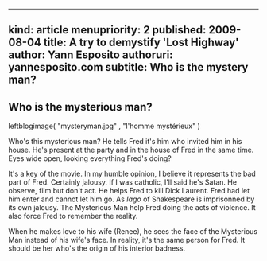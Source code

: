 -----
kind: article
menupriority: 2
published: 2009-08-04
title: A try to demystify 'Lost Highway'
author: Yann Esposito
authoruri: yannesposito.com
subtitle: Who is the mystery man?
-----

## Who is the mysterious man?

leftblogimage( "mysteryman.jpg" , "l'homme mystérieux" )

Who's this mysterious man? He tells Fred it's him who invited him in his house. He's present at the party and in the house of Fred in the same time. Eyes wide open, looking everything Fred's doing?

It's a key of the movie. In my humble opinion, I believe it represents the bad part of Fred. Certainly jalousy. If I was catholic, I'll said he's Satan. He observe, film but don't act. He helps Fred to kill Dick Laurent.
Fred had let him enter and cannot let him go.
As _Iago_ of Shakespeare is imprisonned by its own jalousy.
The Mysterious Man help Fred doing the acts of violence. 
It also force Fred to remember the reality.

When he makes love to his wife (Renee), he sees the face of the Mysterious Man instead of his wife's face. In reality, it's the same person for Fred. It should be her who's the origin of his interior badness.

